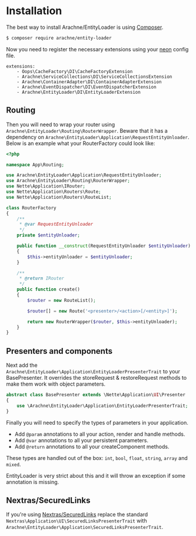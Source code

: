 Installation
====

The best way to install Arachne/EntityLoader is using [Composer](http://getcomposer.org/).

```sh
$ composer require arachne/entity-loader
```

Now you need to register the necessary extensions using your [neon](http://ne-on.org/) config file.

```
extensions:
    - Oops\CacheFactory\DI\CacheFactoryExtension
    - Arachne\ServiceCollections\DI\ServiceCollectionsExtension
    - Arachne\ContainerAdapter\DI\ContainerAdapterExtension
    - Arachne\EventDispatcher\DI\EventDispatcherExtension
    - Arachne\EntityLoader\DI\EntityLoaderExtension
```

Routing
----

Then you will need to wrap your router using `Arachne\EntityLoader\Routing\RouterWrapper`. Beware that it has a dependency on `Arachne\EntityLoader\Application\RequestEntityUnloader`. Below is an example what your RouterFactory could look like:

```php
<?php

namespace App\Routing;

use Arachne\EntityLoader\Application\RequestEntityUnloader;
use Arachne\EntityLoader\Routing\RouterWrapper;
use Nette\Application\IRouter;
use Nette\Application\Routers\Route;
use Nette\Application\Routers\RouteList;

class RouterFactory
{
    /**
     * @var RequestEntityUnloader
     */
    private $entityUnloader;

    public function __construct(RequestEntityUnloader $entityUnloader)
    {
        $this->entityUnloader = $entityUnloader;
    }

    /**
     * @return IRouter
     */
    public function create()
    {
        $router = new RouteList();

        $router[] = new Route('<presenter>/<action>[/<entity>]');

        return new RouterWrapper($router, $this->entityUnloader);
    }
}
```

Presenters and components
----

Next add the `Arachne\EntityLoader\Application\EntityLoaderPresenterTrait` to your BasePresenter. It overrides the storeRequest & restoreRequest methods to make them work with object parameters.

```php
abstract class BasePresenter extends \Nette\Application\UI\Presenter
{
    use \Arachne\EntityLoader\Application\EntityLoaderPresenterTrait;
}
```

Finally you will need to specify the types of parameters in your application.

- Add `@param` annotations to all your action, render and handle methods.
- Add `@var` annotations to all your persistent parameters.
- Add `@return` annotations to all your createComponent methods.

These types are handled out of the box: `int`, `bool`, `float`, `string`, `array` and `mixed`.

EntityLoader is very strict about this and it will throw an exception if some annotation is missing.

Nextras/SecuredLinks
----

If you're using [Nextras/SecuredLinks](https://github.com/nextras/secured-links) replace the standard `Nextras\Application\UI\SecuredLinksPresenterTrait` with `Arachne\EntityLoader\Application\SecuredLinksPresenterTrait`.
